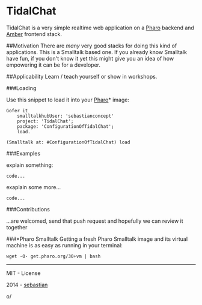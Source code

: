 TidalChat
=========

TidalChat is a very simple realtime web application on a [Pharo](http://www.pharo-project.org/home) backend and [Amber](http://amber-lang.net/) frontend stack.

##Motivation
There are *many*  very good stacks for doing this kind of applications. This is a Smalltalk based one. If you already know Smalltalk have fun, if you don't know it yet this might give you an idea of how empowering it can be for a developer.

##Applicability
Learn / teach yourself or show in workshops.

###Loading

Use this snippet to load it into your [Pharo](http://www.pharo-project.org/home)* image:

    Gofer it 
		smalltalkhubUser: 'sebastianconcept'
		project: 'TidalChat'; 
		package: 'ConfigurationOfTidalChat';
		load.
	
    (Smalltalk at: #ConfigurationOfTidalChat) load

###Examples

explain something:

    code...

exaplain some more...

    code...
 

###Contributions

...are welcomed, send that push request and hopefully we can review it together

###*Pharo Smalltalk
Getting a fresh Pharo Smalltalk image and its virtual machine is as easy as running in your terminal:
 
    wget -O- get.pharo.org/30+vm | bash

_______

MIT - License

2014 - [sebastian](http://about.me/sebastianconcept)

o/